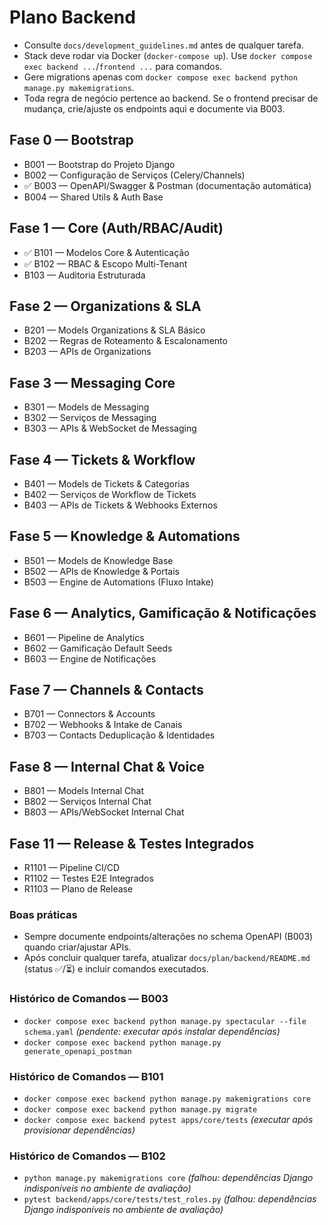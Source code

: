 # Plano Backend

- Consulte `docs/development_guidelines.md` antes de qualquer tarefa.
- Stack deve rodar via Docker (`docker-compose up`). Use `docker compose exec backend ...`/`frontend ...` para comandos.
- Gere migrations apenas com `docker compose exec backend python manage.py makemigrations`.
- Toda regra de negócio pertence ao backend. Se o frontend precisar de mudança, crie/ajuste os endpoints aqui e documente via B003.

## Fase 0 — Bootstrap
- B001 — Bootstrap do Projeto Django
- B002 — Configuração de Serviços (Celery/Channels)
- ✅ B003 — OpenAPI/Swagger & Postman (documentação automática)
- B004 — Shared Utils & Auth Base

## Fase 1 — Core (Auth/RBAC/Audit)
- ✅ B101 — Modelos Core & Autenticação
- ✅ B102 — RBAC & Escopo Multi-Tenant
- B103 — Auditoria Estruturada

## Fase 2 — Organizations & SLA
- B201 — Models Organizations & SLA Básico
- B202 — Regras de Roteamento & Escalonamento
- B203 — APIs de Organizations

## Fase 3 — Messaging Core
- B301 — Models de Messaging
- B302 — Serviços de Messaging
- B303 — APIs & WebSocket de Messaging

## Fase 4 — Tickets & Workflow
- B401 — Models de Tickets & Categorias
- B402 — Serviços de Workflow de Tickets
- B403 — APIs de Tickets & Webhooks Externos

## Fase 5 — Knowledge & Automations
- B501 — Models de Knowledge Base
- B502 — APIs de Knowledge & Portais
- B503 — Engine de Automations (Fluxo Intake)

## Fase 6 — Analytics, Gamificação & Notificações
- B601 — Pipeline de Analytics
- B602 — Gamificação Default Seeds
- B603 — Engine de Notificações

## Fase 7 — Channels & Contacts
- B701 — Connectors & Accounts
- B702 — Webhooks & Intake de Canais
- B703 — Contacts Deduplicação & Identidades

## Fase 8 — Internal Chat & Voice
- B801 — Models Internal Chat
- B802 — Serviços Internal Chat
- B803 — APIs/WebSocket Internal Chat

## Fase 11 — Release & Testes Integrados
- R1101 — Pipeline CI/CD
- R1102 — Testes E2E Integrados
- R1103 — Plano de Release

### Boas práticas
- Sempre documente endpoints/alterações no schema OpenAPI (B003) quando criar/ajustar APIs.
- Após concluir qualquer tarefa, atualizar `docs/plan/backend/README.md` (status ✅/⏳) e incluir comandos executados.

### Histórico de Comandos — B003
- `docker compose exec backend python manage.py spectacular --file schema.yaml` _(pendente: executar após instalar dependências)_
- `docker compose exec backend python manage.py generate_openapi_postman`

### Histórico de Comandos — B101
- `docker compose exec backend python manage.py makemigrations core`
- `docker compose exec backend python manage.py migrate`
- `docker compose exec backend pytest apps/core/tests` _(executar após provisionar dependências)_

### Histórico de Comandos — B102
- `python manage.py makemigrations core` _(falhou: dependências Django indisponíveis no ambiente de avaliação)_
- `pytest backend/apps/core/tests/test_roles.py` _(falhou: dependências Django indisponíveis no ambiente de avaliação)_
